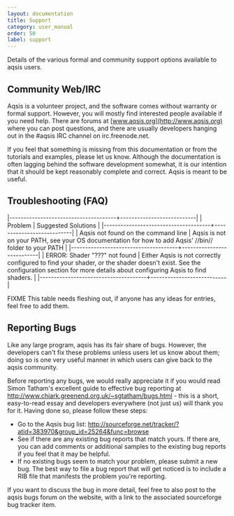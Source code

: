 ```yaml
---
layout: documentation
title: Support 
category: user_manual
order: 50
label: support
---
```


Details of the various formal and community support options available to aqsis
users.


Community Web/IRC
-----------------

Aqsis is a volunteer project, and the software comes without warranty or formal
support. However, you will mostly find interested people available if you need
help. There are forums at [www.aqsis.org](http://www.aqsis.org) where you can
post questions, and there are usually developers hanging out in the #aqsis IRC
channel on irc.freenode.net.

If you feel that something is missing from this documentation or from the
tutorials and examples, please let us know. Although the documentation is often
lagging behind the software development somewhat, it is our intention that it
should be kept reasonably complete and correct. Aqsis is meant to be useful.

Troubleshooting (FAQ)
---------------------

|--------------------------------------+---------------------------|
| Problem                              | Suggested Solutions       |
|--------------------------------------+---------------------------|
| Aqsis not found on the command line  | Aqsis is not on your PATH, see your OS documentation for how to add Aqsis' //bin// folder to your PATH  |
|--------------------------------------+---------------------------|
| ERROR: Shader "???" not found        | Either Aqsis is not correctly configured to find your shader, or the shader doesn't exist. See the configuration section for more details about configuring Aqsis to find shaders.  |
|--------------------------------------+---------------------------|


FIXME This table needs fleshing out, if anyone has any ideas for entries, feel free to add them.


Reporting Bugs
--------------

Like any large program, aqsis has its fair share of bugs.  However, the developers can't fix these problems unless users let us know about them; doing so is one very useful manner in which users can give back to the aqsis community.

Before reporting any bugs, we would really appreciate it if you would read Simon
Tatham's excellent guide to effective bug reporting at
<http://www.chiark.greenend.org.uk/~sgtatham/bugs.html> - this is a short,
easy-to-read essay and developers everywhere (not just us) will thank you for
it.  Having done so, please follow these steps:

- Go to the Aqsis bug list:
  <http://sourceforge.net/tracker/?atid=383970&group_id=25264&func=browse>
- See if there are any existing bug reports that match yours.  If there are, you
  can add comments or additional samples to the existing bug reports if you feel
  that it may be helpful.
- If no existing bugs seem to match your problem, please submit a new bug.  The
  best way to file a bug report that will get noticed is to include a RIB file
  that manifests the problem you're reporting.

If you want to discuss the bug in more detail, feel free to also post to the aqsis bugs forum on the website, with a link to the associated sourceforge bug tracker item.

